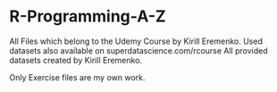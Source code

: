 # R-Programming-A-Z
All Files which belong to the Udemy Course by Kirill Eremenko.
Used datasets also available on superdatascience.com/rcourse
All provided datasets created by Kirill Eremenko.

Only Exercise files are my own work.
